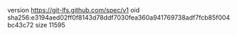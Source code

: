 version https://git-lfs.github.com/spec/v1
oid sha256:e3194aed02ff0f8143d78ddf7030fea360a941769738adf7fcb85f004bc43c72
size 11595
